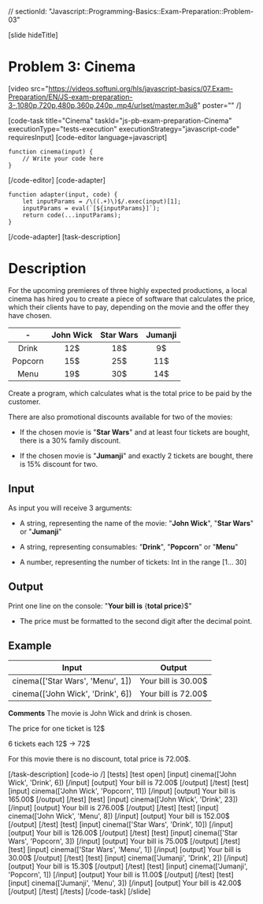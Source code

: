 // sectionId: "Javascript::Programming-Basics::Exam-Preparation::Problem-03"

[slide hideTitle]
# Problem 3: Cinema

[video src="https://videos.softuni.org/hls/javascript-basics/07.Exam-Preparation/EN/JS-exam-preparation-3-,1080p,720p,480p,360p,240p,.mp4/urlset/master.m3u8" poster="" /]

[code-task title="Cinema" taskId="js-pb-exam-preparation-Cinema" executionType="tests-execution" executionStrategy="javascript-code" requiresInput]
[code-editor language=javascript]
```
function cinema(input) {
	// Write your code here
}
```
[/code-editor]
[code-adapter]
```
function adapter(input, code) {
    let inputParams = /\((.+)\)$/.exec(input)[1];
    inputParams = eval(`[${inputParams}]`);
    return code(...inputParams);
}
```
[/code-adapter]
[task-description]
# Description
For the upcoming premieres of three highly expected productions, a local cinema has hired you to create a piece of software that calculates the price, which their clients have to pay, depending on the movie and the offer they have chosen.

|\- | **John Wick**      | **Star Wars** | **Jumanji**   |
|:---:    | :---:       |    :----:   |   :---:     |
| Drink | 12$ | 18$ | 9$ |
| Popcorn | 15$ | 25$ | 11$ |
| Menu | 19$ | 30$ | 14$ |

Create a program, which calculates what is the total price to be paid by the customer. 

There are also promotional discounts available for two of the movies:

- If the chosen movie is "**Star Wars**" and at least four tickets are bought, there is a 30\% family discount.

- If the chosen movie is "**Jumanji**" and exactly 2 tickets are bought, there is 15\% discount for two.

## Input
As input you will receive 3 arguments:

- A string, representing the name of the movie: "**John Wick**", "**Star Wars**" or "**Jumanji**"

- A string, representing consumables: "**Drink**", "**Popcorn**" or "**Menu**"

- A number, representing the number of tickets: Int in the range \[1… 30\]

## Output

Print one line on the console: "**Your bill is** \{**total price**\}$"

 * The price must be formatted to the second digit after the decimal point.

## Example
| **Input** | **Output** |
| --- | --- |
|cinema(['Star Wars', 'Menu', 1]) | Your bill is 30.00$| 
|cinema(['John Wick', 'Drink', 6])| Your bill is 72.00$|

**Comments**
The movie is John Wick and drink is chosen.

The price for one ticket is 12\$

6 tickets each 12\$ \-\> 72\$

For this movie there is no discount, total price is 72.00\$. 

[/task-description]
[code-io /]
[tests]
[test open]
[input]
cinema(['John Wick', 'Drink', 6])
[/input]
[output]
Your bill is 72.00$
[/output]
[/test]
[test]
[input]
cinema(['John Wick', 'Popcorn', 11])
[/input]
[output]
Your bill is 165.00$
[/output]
[/test]
[test]
[input]
cinema(['John Wick', 'Drink', 23])
[/input]
[output]
Your bill is 276.00$
[/output]
[/test]
[test]
[input]
cinema(['John Wick', 'Menu', 8])
[/input]
[output]
Your bill is 152.00$
[/output]
[/test]
[test]
[input]
cinema(['Star Wars', 'Drink', 10])
[/input]
[output]
Your bill is 126.00$
[/output]
[/test]
[test]
[input]
cinema(['Star Wars', 'Popcorn', 3])
[/input]
[output]
Your bill is 75.00$
[/output]
[/test]
[test]
[input]
cinema(['Star Wars', 'Menu', 1])
[/input]
[output]
Your bill is 30.00$
[/output]
[/test]
[test]
[input]
cinema(['Jumanji', 'Drink', 2])
[/input]
[output]
Your bill is 15.30$
[/output]
[/test]
[test]
[input]
cinema(['Jumanji', 'Popcorn', 1])
[/input]
[output]
Your bill is 11.00$
[/output]
[/test]
[test]
[input]
cinema(['Jumanji', 'Menu', 3])
[/input]
[output]
Your bill is 42.00$
[/output]
[/test]
[/tests]
[/code-task]
[/slide]
